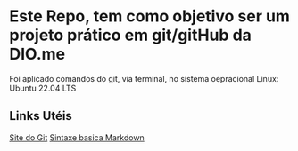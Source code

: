 # Este Repo, tem como objetivo ser um projeto prático em git/gitHub da DIO.me

Foi aplicado comandos do git, via terminal, no sistema oepracional Linux: Ubuntu 22.04 LTS


## Links Utéis

[Site do Git](https://git-scm.com/)
[Sintaxe basica Markdown](https://www.markdownguide.org/basic-syntax/)


